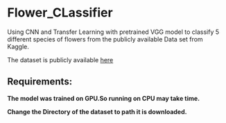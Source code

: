 # Flower_CLassifier
Using CNN and Transfer Learning with pretrained VGG model to classify 5 different species of flowers from the publicly available Data set from Kaggle. 

The dataset is publicly available [here](https://www.kaggle.com/alxmamaev/flowers-recognition)

## Requirements:

**The model was trained on GPU.So running on CPU may take time.**

**Change the Directory of the dataset to path it is downloaded.**




